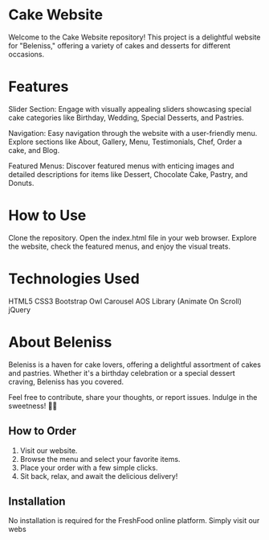 # Cake Website
Welcome to the Cake Website repository! This project is a delightful website for "Beleniss," offering a variety of cakes and desserts for different occasions.

# Features
Slider Section: Engage with visually appealing sliders showcasing special cake categories like Birthday, Wedding, Special Desserts, and Pastries.

Navigation: Easy navigation through the website with a user-friendly menu. Explore sections like About, Gallery, Menu, Testimonials, Chef, Order a cake, and Blog.

Featured Menus: Discover featured menus with enticing images and detailed descriptions for items like Dessert, Chocolate Cake, Pastry, and Donuts.

# How to Use
Clone the repository.
Open the index.html file in your web browser.
Explore the website, check the featured menus, and enjoy the visual treats.

# Technologies Used
HTML5
CSS3
Bootstrap
Owl Carousel
AOS Library (Animate On Scroll)
jQuery

# About Beleniss
Beleniss is a haven for cake lovers, offering a delightful assortment of cakes and pastries. Whether it's a birthday celebration or a special dessert craving, Beleniss has you covered.

Feel free to contribute, share your thoughts, or report issues. Indulge in the sweetness! 🍰🎉

## How to Order

1. Visit our website.
2. Browse the menu and select your favorite items.
3. Place your order with a few simple clicks.
4. Sit back, relax, and await the delicious delivery!

## Installation

No installation is required for the FreshFood online platform. Simply visit our webs



